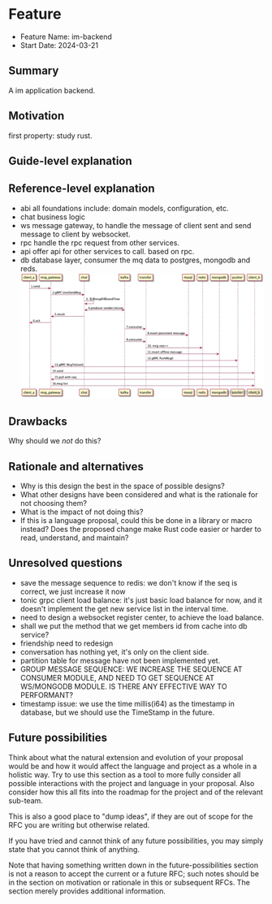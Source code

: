 # Feature

- Feature Name: im-backend
- Start Date: 2024-03-21

## Summary

A im application backend.

## Motivation

first property: study rust.

## Guide-level explanation

## Reference-level explanation

- abi
  all foundations include: domain models, configuration, etc.
- chat
  business logic
- ws
  message gateway, to handle the message of client sent and send message to client by websocket.
- rpc
  handle the rpc request from other services.
- api
  offer api for other services to call. based on rpc.
- db
  database layer, consumer the mq data to postgres, mongodb and reds.
  ![core flow](images/时序图.awebp)

## Drawbacks

Why should we *not* do this?

## Rationale and alternatives

- Why is this design the best in the space of possible designs?
- What other designs have been considered and what is the rationale for not choosing them?
- What is the impact of not doing this?
- If this is a language proposal, could this be done in a library or macro instead? Does the proposed change make Rust
  code easier or harder to read, understand, and maintain?

## Unresolved questions

- save the message sequence to redis: we don't know if the seq is correct, we just increase it now
- tonic grpc client load balance: it's just basic load balance for now, and it doesn't implement the get new service
  list in the interval time.
- need to design a websocket register center, to achieve the load balance.
- shall we put the method that we get members id from cache into db service?
- friendship need to redesign
- conversation has nothing yet, it's only on the client side.
- partition table for message have not been implemented yet.
- GROUP MESSAGE SEQUENCE: WE INCREASE THE SEQUENCE AT CONSUMER MODULE, AND NEED TO GET SEQUENCE AT WS/MONGODB MODULE. IS
  THERE ANY EFFECTIVE WAY TO PERFORMANT?
- timestamp issue: we use the time millis(i64) as the timestamp in database, but we should use the TimeStamp in the
  future.

## Future possibilities

Think about what the natural extension and evolution of your proposal would
be and how it would affect the language and project as a whole in a holistic
way. Try to use this section as a tool to more fully consider all possible
interactions with the project and language in your proposal.
Also consider how this all fits into the roadmap for the project
and of the relevant sub-team.

This is also a good place to "dump ideas", if they are out of scope for the
RFC you are writing but otherwise related.

If you have tried and cannot think of any future possibilities,
you may simply state that you cannot think of anything.

Note that having something written down in the future-possibilities section
is not a reason to accept the current or a future RFC; such notes should be
in the section on motivation or rationale in this or subsequent RFCs.
The section merely provides additional information.
